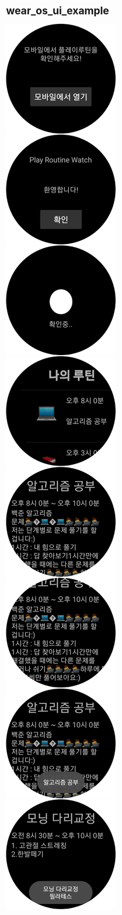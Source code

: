 # wear_os_ui_example

<img src="./assets/1.png" width="300" height="300"><img src="./assets/2.png" width="300" height="300"><img src="./assets/3.png" width="300" height="300">  
<img src="./assets/4.png" width="300" height="300"><img src="./assets/5.png" width="300" height="300"><img src="./assets/6.png" width="300" height="300">  
<img src="./assets/7.png" width="300" height="300"><img src="./assets/8.png" width="300" height="300">

